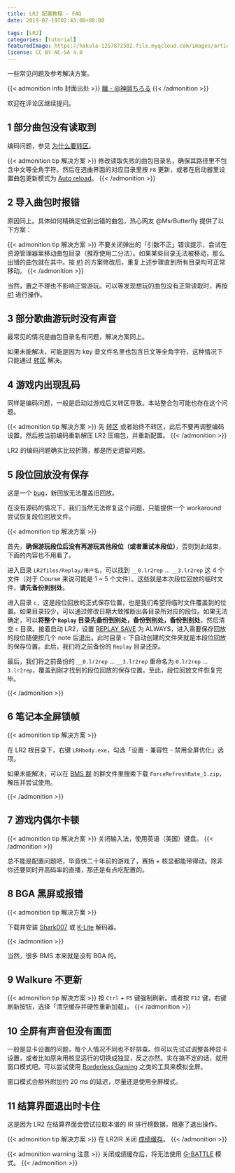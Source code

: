 ```yaml
---
title: LR2 配置教程 - FAQ
date: 2019-07-19T02:43:00+08:00

tags: [LR2]
categories: [tutorial]
featuredImage: https://hakula-1257872502.file.myqcloud.com/images/article-covers/73473821.webp
license: CC BY-NC-SA 4.0
---
```


一些常见问题及参考解决方案。

<!--more-->

{{< admonition info 封面出处 >}}
[膕 - @神岡ちろる](https://www.pixiv.net/artworks/73473821)
{{< /admonition >}}

欢迎在评论区继续提问。

## 1 部分曲包没有读取到

编码问题，参见 [为什么要转区](../download/#为什么要转区)。

{{< admonition tip 解决方案 >}}
修改读取失败的曲包目录名，确保其路径里不包含中文等全角字符。然后在选曲界面的对应目录里按 `F8` 更新，或者在启动器里设置曲包更新模式为 [Auto reload](../launcher/#song-reload)。
{{< /admonition >}}

## 2 导入曲包时报错

原因同上。具体如何精确定位到出错的曲包，热心网友 @MsrButterfly 提供了以下方案：

{{< admonition tip 解决方案 >}}
不要关闭弹出的「引数不正」错误提示，尝试在资源管理器里移动曲包目录（推荐使用二分法）。如果某些目录无法被移动，那么出错的曲包就在其中。按 [#1](#1-部分曲包没有读取到) 的方案修改后，重复上述步骤直到所有目录均可正常移动。
{{< /admonition >}}

当然，置之不理也不影响正常游玩。可以等发现想玩的曲包没有正常读取时，再按 [#1](#1-部分曲包没有读取到) 进行操作。

## 3 部分歌曲游玩时没有声音

最常见的情况是曲包目录名有问题，解决方案同上。

如果未能解决，可能是因为 key 音文件名里也包含日文等全角字符，这种情况下只能通过 [转区](../download/#准备工作---转区) 解决。

## 4 游戏内出现乱码

同样是编码问题，一般是启动过游戏后又转区导致。本站整合包可能也存在这个问题。

{{< admonition tip 解决方案 >}}
先 [转区](../download/#准备工作---转区) 或者始终不转区，此后不要再调整编码设置。然后按当前编码重新解压 LR2 压缩包，并重新配置。
{{< /admonition >}}

LR2 的编码问题确实比较折腾，都是历史遗留问题。

## 5 段位回放没有保存

这是一个 [bug](../notices/#一些已知的-bug)，新回放无法覆盖旧回放。

在没有源码的情况下，我们当然无法修复这个问题，只能提供一个 workaround 尝试恢复段位回放文件。

{{< admonition tip 解决方案 >}}

首先，**确保游玩段位后没有再游玩其他段位（或者重试本段位）**，否则到此结束，下面的内容也不用看了。

进入目录 `LR2files/Replay/用户名`，可以找到 `__0.lr2rep` ... `__3.lr2rep` 这 4 个文件（对于 Course 来说可能是 1 ~ 5 个文件）。这些就是本次段位回放的临时文件，**请先备份到别处**。

进入目录 `c`，这是段位回放的正式保存位置，也是我们希望将临时文件覆盖到的位置。如果目录较少，可以通过修改日期大致推断出各目录所对应的段位。如果无法确定，可以**将整个 `Replay` 目录先备份到别处，备份到别处，备份到别处**，然后清空 `c` 目录。接着启动 LR2，设置 [REPLAY SAVE](../select/#replay-save) 为 ALWAYS，进入需要保存回放的段位随便按几个 note 后退出。此时目录 `c` 下自动创建的文件夹就是本段位回放的保存位置。此后，我们将之前备份的 `Replay` 目录还原。

最后，我们将之前备份的 `__0.lr2rep` ... `__3.lr2rep` 重命名为 `0.lr2rep` ... `3.lr2rep`，覆盖到刚才找到的段位回放的保存位置。至此，段位回放文件恢复完毕。

{{< /admonition >}}

## 6 笔记本全屏锁帧

{{< admonition tip 解决方案 >}}

在 LR2 根目录下，右键 `LRHbody.exe`，勾选「设置 - 兼容性 - 禁用全屏优化」选项。

如果未能解决，可以在 [BMS 群](../about-bms/#-推荐) 的群文件里搜索下载 `ForceRefreshRate_1.zip`，解压并尝试使用。

{{< /admonition >}}

## 7 游戏内偶尔卡顿

{{< admonition tip 解决方案 >}}
关闭输入法，使用英语（美国）键盘。
{{< /admonition >}}

总不能是配置问题吧，毕竟快二十年前的游戏了，赛扬 + 核显都能带得动。除非你还要同时开高码率的直播，那还是有点吃配置的。

## 8 BGA 黑屏或报错

{{< admonition tip 解决方案 >}}

下载并安装 [Shark007][shark007] 或 [K-Lite][k-lite] 解码器。

[shark007]: https://shark007.net/index.html
[k-lite]: https://www.codecguide.com/download_kl.htm

{{< /admonition >}}

当然，很多 BMS 本来就是没有 BGA 的。

## 9 Walkure 不更新

{{< admonition tip 解决方案 >}}
按 `Ctrl` + `F5` 键强制刷新。或者按 `F12` 键，右键刷新按钮，选择「清空缓存并硬性重新加载」。
{{< /admonition >}}

## 10 全屏有声音但没有画面

一般是显卡设置的问题，每个人情况不同也不好排查。你可以先试试调整各种显卡设置，或者比如原来用核显运行的切换成独显，反之亦然。实在搞不定的话，就用窗口模式吧。可以尝试使用 [Borderless Gaming][borderless] 之类的工具来模拟全屏。

窗口模式会额外附加约 20 ms 的延迟，尽量还是使用全屏模式。

[borderless]: https://github.com/Codeusa/Borderless-Gaming

## 11 结算界面退出时卡住

这是因为 LR2 在结算界面会尝试拉取本谱的 IR 排行榜数据，阻塞了退出操作。

{{< admonition tip 解决方案 >}}
在 LR2IR 关闭 [成绩缓存](../internet-ranking/#player-status)。
{{< /admonition >}}

{{< admonition warning 注意 >}}
关闭成绩缓存后，将无法使用 [G-BATTLE](../select/#g-battle) 模式。
{{< /admonition >}}
